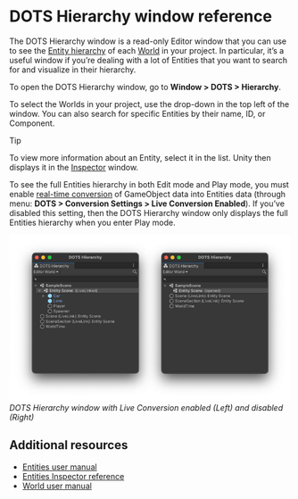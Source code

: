 # DOTS Hierarchy window reference

The DOTS Hierarchy window is a read-only Editor window that you can use to see the [Entity hierarchy](ecs_entities.md) of each [World](world.md) in your project. In particular, it’s a useful window if you’re dealing with a lot of Entities that you want to search for and visualize in their hierarchy. 

To open the DOTS Hierarchy window, go to **Window &gt; DOTS &gt; Hierarchy**.

To select the Worlds in your project, use the drop-down in the top left of the window. You can also search for specific Entities by their name, ID, or Component. 

>[!TIP]
>To view more information about an Entity, select it in the list. Unity then displays it in the [Inspector](editor-inspectors.md) window. 

To see the full Entities hierarchy in both Edit mode and Play mode,  you must enable [real-time conversion](conversion_livelink.md) of GameObject data into Entities data (through menu: **DOTS &gt; Conversion Settings &gt; Live Conversion Enabled**). If you’ve disabled this setting, then the DOTS Hierarchy window only displays the full Entities hierarchy when you enter Play mode. 

![](images/editor-dots-hierarchy.png)<br/>_DOTS Hierarchy window with Live Conversion enabled (Left) and disabled (Right)_

## Additional resources

* [Entities user manual](ecs_entities.md)
* [Entities Inspector reference](editor-entities-inspector.md)
* [World user manual](world.md)
